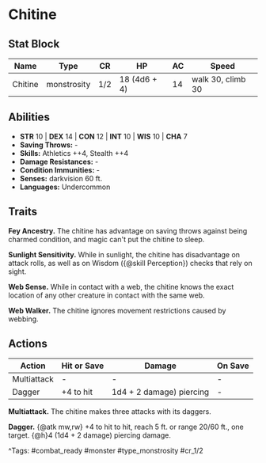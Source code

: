 # Chitine

## Stat Block

| Name | Type | CR | HP | AC | Speed |
|------|------|----|----|----|-------|
| Chitine | monstrosity | 1/2 | 18 (4d6 + 4) | 14 | walk 30, climb 30 |

## Abilities

- **STR** 10 | **DEX** 14 | **CON** 12 | **INT** 10 | **WIS** 10 | **CHA** 7
- **Saving Throws:** -  
- **Skills:** Athletics ++4, Stealth ++4  
- **Damage Resistances:** -  
- **Condition Immunities:** -  
- **Senses:** darkvision 60 ft.  
- **Languages:** Undercommon

## Traits

**Fey Ancestry.** The chitine has advantage on saving throws against being charmed condition, and magic can't put the chitine to sleep.

**Sunlight Sensitivity.** While in sunlight, the chitine has disadvantage on attack rolls, as well as on Wisdom ({@skill Perception}) checks that rely on sight.

**Web Sense.** While in contact with a web, the chitine knows the exact location of any other creature in contact with the same web.

**Web Walker.** The chitine ignores movement restrictions caused by webbing.


## Actions

| Action | Hit or Save | Damage | On Save |
|--------|--------------|--------|----------|
| Multiattack | - | - | - |
| Dagger | +4 to hit | 1d4 + 2 damage) piercing | - |

**Multiattack.** The chitine makes three attacks with its daggers.

**Dagger.** {@atk mw,rw} +4 to hit to hit, reach 5 ft. or range 20/60 ft., one target. {@h}4 (1d4 + 2 damage) piercing damage.


^Tags: #combat_ready #monster #type_monstrosity #cr_1/2